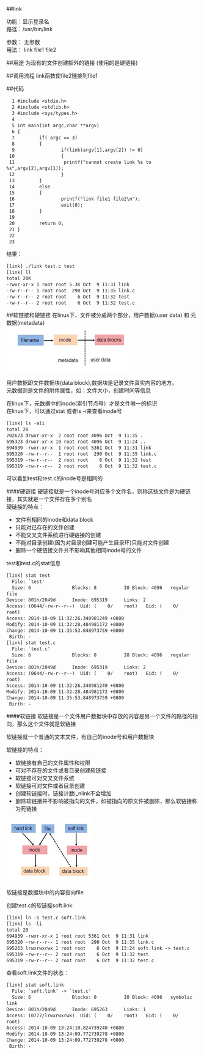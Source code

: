 ##link

功能：显示登录名  
路径：/usr/bin/link

参数： 无参数  
用法： link file1 file2

##用途
为现有的文件创建额外的链接 (使用的是硬链接) 

##调用流程
link函数使file2链接到file1

##代码

      1 #include <stdio.h>
      2 #include <stdlib.h>
      3 #include <sys/types.h>
      4
      5 int main(int argc,char **argv)
      6 {
      7         if( argc == 3)
      8         {
      9                 if(link(argv[1],argv[2]) != 0)
     10                 {
     11                  printf("cannot create link %s to %s",argv[2],argv[1]);
     12                 }
     13         }
     14         else
     15         {
     16                 printf("link file1 file2\n");
     17                 exit(0);
     18         }
     19
     20         return 0;
     21 }
     22
     23


结果：

    [link] ./link test.c test                                                  
    [link] ll                                                                  
    total 20K
    -rwxr-xr-x 1 root root 5.3K Oct  9 11:31 link
    -rw-r--r-- 1 root root  290 Oct  9 11:35 link.c
    -rw-r--r-- 2 root root    6 Oct  9 11:32 test
    -rw-r--r-- 2 root root    6 Oct  9 11:32 test.c

##软链接和硬链接
在linux下，文件被分成两个部分，用户数据(user data) 和 元数据(metadata)  
<img src="./img/link1.png" >  

用户数据即文件数据块(data block),数据块是记录文件真实内容的地方。  
元数据则是文件的附件属性，如：文件大小，创建时间等信息  

在linux下，元数据中的inode(索引节点号）才是文件唯一的标识  
在linux下，可以通过stat 或者ls -i来查看inode号  

    [link] ls -ali   
    total 28
    702623 drwxr-xr-x  2 root root 4096 Oct  9 11:35 .
    695323 drwxr-xr-x 10 root root 4096 Oct  9 11:24 ..
    694939 -rwxr-xr-x  1 root root 5361 Oct  9 11:31 link
    695320 -rw-r--r--  1 root root  290 Oct  9 11:35 link.c
    695319 -rw-r--r--  2 root root    6 Oct  9 11:32 test
    695319 -rw-r--r--  2 root root    6 Oct  9 11:32 test.c

可以看到test和test.c的inode号是相同的  

####硬链接
硬链接就是一个inode号对应多个文件名，则称这些文件是为硬链接，其实就是一个文件存在多个别名  
硬链接的特点：  
- 文件有相同的inode和data block
- 只能对已存在的文件创建
- 不能交叉文件系统进行硬链接的创建
- 不能对目录创建(因为对目录创建可能产生目录环)只能对文件创建 
- 删除一个硬链接文件并不影响其他相同inode号的文件  

test和test.c的stat信息

    [link] stat test          
      File: `test'
      Size: 6               Blocks: 8          IO Block: 4096   regular file
    Device: 801h/2049d      Inode: 695319      Links: 2
    Access: (0644/-rw-r--r--)  Uid: (    0/    root)   Gid: (    0/    root)
    Access: 2014-10-09 11:32:26.340981249 +0800
    Modify: 2014-10-09 11:32:28.484981172 +0800
    Change: 2014-10-09 11:35:53.848973759 +0800
     Birth: -
    [link] stat test.c              
      File: `test.c'
      Size: 6               Blocks: 8          IO Block: 4096   regular file
    Device: 801h/2049d      Inode: 695319      Links: 2
    Access: (0644/-rw-r--r--)  Uid: (    0/    root)   Gid: (    0/    root)
    Access: 2014-10-09 11:32:26.340981249 +0800
    Modify: 2014-10-09 11:32:28.484981172 +0800
    Change: 2014-10-09 11:35:53.848973759 +0800
     Birth: -


####软链接
软链接是一个文件用户数据块中存放的内容是另一个文件的路径的指向，那么这个文件就是软链接 

软链接就一个普通的文本文件，有自己的inode号和用户数据块  

软链接的特点：
- 软链接有自己的文件属性和权限
- 可对不存在的文件或者目录创建软链接
- 软链接可对交叉文件系统
- 软链接可对文件或者目录创建
- 创建软链接时，链接计数i_nlink不会增加
- 删除软链接并不影响被指向的文件，如被指向的原文件被删除，那么软链接称为死链接  
  
<img src="./img/link2.png">  

软链接是数据块中的内容指向file

创建test.c的软链接soft.link:  

    [link] ln -s test.c soft.link                                          
    [link] ls -li                                           
    total 20
    694939 -rwxr-xr-x 1 root root 5361 Oct  9 11:31 link
    695320 -rw-r--r-- 1 root root  290 Oct  9 11:35 link.c
    695263 lrwxrwxrwx 1 root root    6 Oct  9 13:24 soft.link -> test.c
    695319 -rw-r--r-- 2 root root    6 Oct  9 11:32 test
    695319 -rw-r--r-- 2 root root    6 Oct  9 11:32 test.c

查看soft.link文件的状态：

    [link] stat soft.link                                 
      File: `soft.link' -> `test.c'
      Size: 6               Blocks: 0          IO Block: 4096   symbolic link
    Device: 801h/2049d      Inode: 695263      Links: 1
    Access: (0777/lrwxrwxrwx)  Uid: (    0/    root)   Gid: (    0/    root)
    Access: 2014-10-09 13:24:10.824739240 +0800
    Modify: 2014-10-09 13:24:09.772739278 +0800
    Change: 2014-10-09 13:24:09.772739278 +0800
     Birth: -

